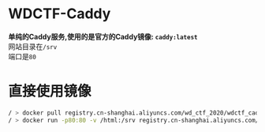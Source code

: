# WDCTF-Caddy
**单纯的Caddy服务,使用的是官方的Caddy镜像: `caddy:latest`**<br>
网站目录在`/srv`<br>
端口是`80`

# 直接使用镜像
```bash
/ > docker pull registry.cn-shanghai.aliyuncs.com/wd_ctf_2020/wdctf_caddy
/ > docker run -p80:80 -v /html:/srv registry.cn-shanghai.aliyuncs.com/wd_ctf_2020/wdctf_caddy
```

